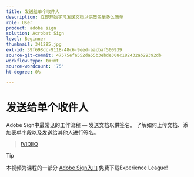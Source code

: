 ```yaml
---
title: 发送给单个收件人
description: 立即开始学习发送文档以供签名是多么简单
role: User
product: adobe sign
solution: Acrobat Sign
level: Beginner
thumbnail: 341295.jpg
exl-id: 39f698dc-9118-48c6-9eed-aacbaf500939
source-git-commit: 47575efa552da55b3ebde308c182432ab29392db
workflow-type: tm+mt
source-wordcount: '75'
ht-degree: 0%

---
```


# 发送给单个收件人

Adobe Sign中最常见的工作流程 — 发送文档以供签名。 了解如何上传文档、添加表单字段以及发送给其他人进行签名。

>[!VIDEO](https://video.tv.adobe.com/v/341295?hidetitle=true)

>[!TIP]
>
>本视频为课程的一部分 [Adobe Sign入门](https://experienceleague.adobe.com/?recommended=Sign-U-1-2020.1) 免费下载Experience League!